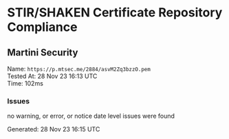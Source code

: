 # STIR/SHAKEN Certificate Repository Compliance

## Martini Security

Name: `https://p.mtsec.me/2884/asvM2Zq3bzzO.pem`\
Tested At: 28 Nov 23 16:13 UTC\
Time: 102ms

### Issues

no warning, or error, or notice date level issues were found

Generated: 28 Nov 23 16:15 UTC